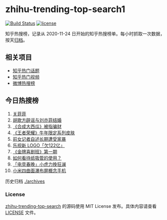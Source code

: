# zhihu-trending-top-search1

[![Build Status](https://github.com/justjavac/zhihu-trending-top-search/workflows/ci/badge.svg?branch=main)](https://github.com/justjavac/zhihu-trending-top-search/actions)
[![license](https://img.shields.io/github/license/justjavac/zhihu-trending-top-search)](https://github.com/justjavac/zhihu-trending-top-search/blob/main/LICENSE)

知乎热搜榜，记录从 2020-11-24 日开始的知乎热搜榜单。每小时抓取一次数据，按天[归档](./archives)。

## 相关项目

- [知乎热门话题](https://github.com/justjavac/zhihu-trending-hot-questions)
- [知乎热门视频](https://github.com/justjavac/zhihu-trending-hot-video)
- [微博热搜榜](https://github.com/justjavac/weibo-trending-hot-search)

## 今日热搜榜

<!-- BEGIN -->
<!-- 最后更新时间 Mon Feb 08 2021 01:28:48 GMT+0800 (CST) -->
1. [关菲菲](https://www.zhihu.com/search?q=关菲菲)
1. [胡歌方辟谣与刘亦菲结婚](https://www.zhihu.com/search?q=胡歌刘亦菲)
1. [《合成大西瓜》被指骗财](https://www.zhihu.com/search?q=合成大西瓜)
1. [《王者荣耀》牛年限定系列皮肤](https://www.zhihu.com/search?q=王者荣耀)
1. [前女记者自述长期遭受家暴](https://www.zhihu.com/search?q=马金瑜家暴)
1. [乐视新 LOGO「欠122亿」](https://www.zhihu.com/search?q=乐视)
1. [《金牌喜剧班》第一期](https://www.zhihu.com/search?q=金牌喜剧班)
1. [如何看待纸吸管的使用？](https://www.zhihu.com/search?q=纸吸管)
1. [「电竞春晚」小虎力挽狂澜](https://www.zhihu.com/search?q=电竞春晚)
1. [小米四曲面瀑布屏概念手机](https://www.zhihu.com/search?q=小米手机)
<!-- END -->

历史归档 [./archives](./archives)

### License

[zhihu-trending-top-search](https://github.com/justjavac/zhihu-trending-top-search) 的源码使用 MIT License 发布。具体内容请查看 [LICENSE](./LICENSE) 文件。
